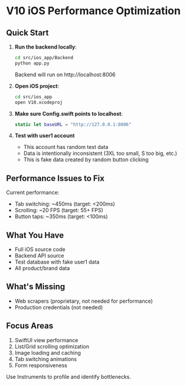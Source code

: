 # V10 iOS Performance Optimization

## Quick Start

1. **Run the backend locally**:
   ```bash
   cd src/ios_app/Backend
   python app.py
   ```
   Backend will run on http://localhost:8006

2. **Open iOS project**:
   ```bash
   cd src/ios_app
   open V10.xcodeproj
   ```

3. **Make sure Config.swift points to localhost**:
   ```swift
   static let baseURL = "http://127.0.0.1:8006"
   ```

4. **Test with user1 account**
   - This account has random test data
   - Data is intentionally inconsistent (3XL too small, S too big, etc.)
   - This is fake data created by random button clicking

## Performance Issues to Fix

Current performance:
- Tab switching: ~450ms (target: <200ms)
- Scrolling: ~20 FPS (target: 55+ FPS)  
- Button taps: ~350ms (target: <100ms)

## What You Have

- Full iOS source code
- Backend API source
- Test database with fake user1 data
- All product/brand data

## What's Missing

- Web scrapers (proprietary, not needed for performance)
- Production credentials (not needed)

## Focus Areas

1. SwiftUI view performance
2. List/Grid scrolling optimization
3. Image loading and caching
4. Tab switching animations
5. Form responsiveness

Use Instruments to profile and identify bottlenecks.
